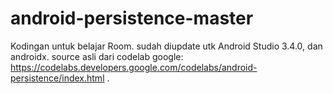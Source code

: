 # android-persistence-master
Kodingan untuk belajar Room. sudah diupdate utk Android Studio 3.4.0, dan androidx. source asli dari codelab google: https://codelabs.developers.google.com/codelabs/android-persistence/index.html .
